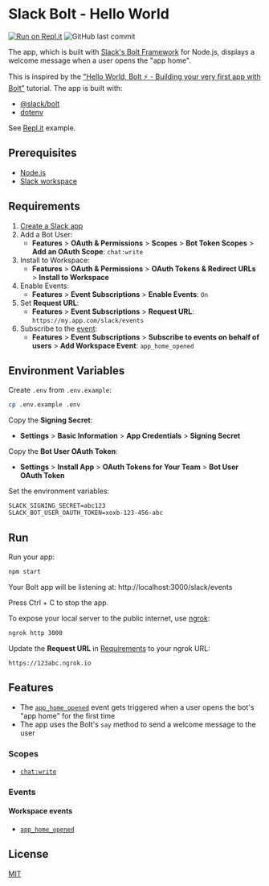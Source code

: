 # Slack Bolt - Hello World

[![Run on Repl.it](https://repl.it/badge/github/remarkablemark/slack-bolt-hello-world)](https://repl.it/github/remarkablemark/slack-bolt-hello-world)
![GitHub last commit](https://img.shields.io/github/last-commit/remarkablemark/slack-bolt-hello-world)

The app, which is built with [Slack's Bolt Framework](https://slack.dev/bolt/tutorial/getting-started) for Node.js, displays a welcome message when a user opens the "app home".

This is inspired by the ["Hello World, Bolt ⚡️ - Building your very first app with Bolt"](https://api.slack.com/tutorials/hello-world-bolt) tutorial. The app is built with:

- [@slack/bolt](https://www.npmjs.com/package/@slack/bolt)
- [dotenv](https://www.npmjs.com/package/dotenv)

See [Repl.it](https://repl.it/@remarkablemark/slack-bolt-hello-world) example.

## Prerequisites

- [Node.js](https://nodejs.org/)
- [Slack workspace](https://slack.com/help/articles/206845317-Create-a-Slack-workspace)

## Requirements

1. [Create a Slack app](https://api.slack.com/apps/new)
2. Add a Bot User:
   - **Features** > **OAuth & Permissions** > **Scopes** > **Bot Token Scopes** > **Add an OAuth Scope**: `chat:write`
3. Install to Workspace:
   - **Features** > **OAuth & Permissions** > **OAuth Tokens & Redirect URLs** > **Install to Workspace**
4. Enable Events:
   - **Features** > **Event Subscriptions** > **Enable Events**: `On`
5. Set **Request URL**:
   - **Features** > **Event Subscriptions** > **Request URL**: `https://my.app.com/slack/events`
6. Subscribe to the [event](https://api.slack.com/events-api):
   - **Features** > **Event Subscriptions** > **Subscribe to events on behalf of users** > **Add Workspace Event**: `app_home_opened`

## Environment Variables

Create `.env` from `.env.example`:

```sh
cp .env.example .env
```

Copy the **Signing Secret**:

- **Settings** > **Basic Information** > **App Credentials** > **Signing Secret**

Copy the **Bot User OAuth Token**:

- **Settings** > **Install App** > **OAuth Tokens for Your Team** > **Bot User OAuth Token**

Set the environment variables:

```
SLACK_SIGNING_SECRET=abc123
SLACK_BOT_USER_OAUTH_TOKEN=xoxb-123-456-abc
```

## Run

Run your app:

```sh
npm start
```

Your Bolt app will be listening at: http://localhost:3000/slack/events

Press Ctrl + C to stop the app.

To expose your local server to the public internet, use [ngrok](https://ngrok.com/):

```sh
ngrok http 3000
```

Update the **Request URL** in [Requirements](#requirements) to your ngrok URL:

```
https://123abc.ngrok.io
```

## Features

- The [`app_home_opened`](https://api.slack.com/events/app_home_opened) event gets triggered when a user opens the bot's "app home" for the first time
- The app uses the Bolt's `say` method to send a welcome message to the user

### Scopes

- [`chat:write`](https://api.slack.com/scopes/chat:write)

### Events

#### Workspace events

- [`app_home_opened`](https://api.slack.com/events/app_home_opened)

## License

[MIT](LICENSE)
